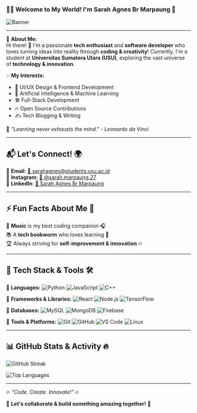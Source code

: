### 🎨✨ Welcome to My World! I'm **Sarah Agnes Br Marpaung** 🚀

![Banner](https://source.unsplash.com/1600x400/?technology,coding,design)

---

🌟 **About Me:**  
Hi there! 👋 I'm a passionate **tech enthusiast** and **software developer** who loves turning ideas into reality through **coding & creativity**! Currently, I'm a student at **Universitas Sumatera Utara (USU)**, exploring the vast universe of **technology & innovation**.  

💡 **My Interests:**
- 🎨 UI/UX Design & Frontend Development
- 🤖 Artificial Intelligence & Machine Learning
- 🛠️ Full-Stack Development
- 🔥 Open Source Contributions
- ✍️ Tech Blogging & Writing

🚀 _"Learning never exhausts the mind." - Leonardo da Vinci_

---

## 📬 Let's Connect! 🌍
📩 **Email**: [📧 sarahagnes@students.usu.ac.id](mailto:sarahagnes@students.usu.ac.id)  
📸 **Instagram**: [🌟 @sarah.marpaung.27](https://www.instagram.com/sarah.marpaung.27/)  
💼 **LinkedIn**: [💼 Sarah Agnes Br Marpaung](https://www.linkedin.com/in/sarah-agnes-br-marpaung-863414327/)  

---

## ⚡ Fun Facts About Me 🎉
🎵 **Music** is my best coding companion 🎧  
📚 A **tech bookworm** who loves learning 📖  
🏆 Always striving for **self-improvement & innovation** 🔥  

---

## 🚀 Tech Stack & Tools 🛠️

🔹 **Languages:** ![Python](https://img.shields.io/badge/-Python-3776AB?style=flat&logo=python&logoColor=white) ![JavaScript](https://img.shields.io/badge/-JavaScript-F7DF1E?style=flat&logo=javascript&logoColor=black) ![C++](https://img.shields.io/badge/-C++-00599C?style=flat&logo=c%2B%2B&logoColor=white)

🔹 **Frameworks & Libraries:** ![React](https://img.shields.io/badge/-React-61DAFB?style=flat&logo=react&logoColor=black) ![Node.js](https://img.shields.io/badge/-Node.js-339933?style=flat&logo=node.js&logoColor=white) ![TensorFlow](https://img.shields.io/badge/-TensorFlow-FF6F00?style=flat&logo=tensorflow&logoColor=white)

🔹 **Databases:** ![MySQL](https://img.shields.io/badge/-MySQL-4479A1?style=flat&logo=mysql&logoColor=white) ![MongoDB](https://img.shields.io/badge/-MongoDB-47A248?style=flat&logo=mongodb&logoColor=white) ![Firebase](https://img.shields.io/badge/-Firebase-FFCA28?style=flat&logo=firebase&logoColor=black)

🔹 **Tools & Platforms:** ![Git](https://img.shields.io/badge/-Git-F05032?style=flat&logo=git&logoColor=white) ![GitHub](https://img.shields.io/badge/-GitHub-181717?style=flat&logo=github&logoColor=white) ![VS Code](https://img.shields.io/badge/-VS%20Code-007ACC?style=flat&logo=visual-studio-code&logoColor=white) ![Linux](https://img.shields.io/badge/-Linux-FCC624?style=flat&logo=linux&logoColor=black)

---

## 📊 GitHub Stats & Activity 🔥
![GitHub Streak](https://github-readme-streak-stats.herokuapp.com?user=SarahAMarpaung&theme=tokyonight&hide_border=true)  

![Top Languages](https://github-readme-stats.vercel.app/api/top-langs/?username=SarahAMarpaung&layout=compact&theme=tokyonight&hide_border=true)

---

🔥 _"Code. Create. Innovate!"_ 🔥

💬 **Let's collaborate & build something amazing together!** 🚀
